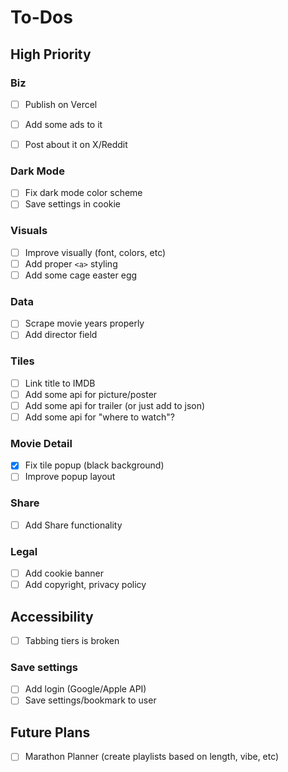 # To-Dos

## High Priority

### Biz
- [ ] Publish on Vercel
- [ ] Add some ads to it
- [ ] Post about it on X/Reddit


### Dark Mode
- [ ] Fix dark mode color scheme
- [ ] Save settings in cookie

### Visuals
- [ ] Improve visually (font, colors, etc)
- [ ] Add proper `<a>` styling
- [ ] Add some cage easter egg

### Data
- [ ] Scrape movie years properly
- [ ] Add director field

### Tiles
- [ ] Link title to IMDB
- [ ] Add some api for picture/poster
- [ ] Add some api for trailer (or just add to json)
- [ ] Add some api for "where to watch"?

### Movie Detail
- [x] Fix tile popup (black background)
- [ ] Improve popup layout

### Share
- [ ] Add Share functionality

### Legal
- [ ] Add cookie banner
- [ ] Add copyright, privacy policy

## Accessibility
- [ ] Tabbing tiers is broken

### Save settings
- [ ] Add login (Google/Apple API)
- [ ] Save settings/bookmark to user

## Future Plans

- [ ] Marathon Planner (create playlists based on length, vibe, etc)